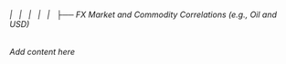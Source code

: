 ###### |   |   |   |   |   ├── FX Market and Commodity Correlations (e.g., Oil and USD)

*Add content here*